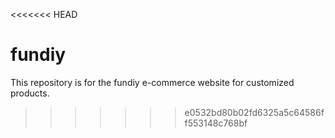 <<<<<<< HEAD
# fundiy
This repository is for the fundiy e-commerce website for customized products.
>>>>>>> e0532bd80b02fd6325a5c64586ff553148c768bf
